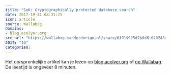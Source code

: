 ```yaml
---
title: "SoK: Cryptographically protected database search"
date: 2017-10-31 08:31:25
icon: article
source: Wallabag
domains:
- blog.acolyer.org
src_url: "https://wallabag.sanderdorigo.nl/share/61919625d7b8d8.02824345"
2017: "10"
categories:
---
```

Het oorspronkelijke artikel kan je lezen op [blog.acolyer.org](https://blog.acolyer.org/2017/06/26/sok-cryptographically-protected-database-search/) of [op Wallabag](https://wallabag.sanderdorigo.nl/share/61919625d7b8d8.02824345). De leestijd is ongeveer 8 minuten.
